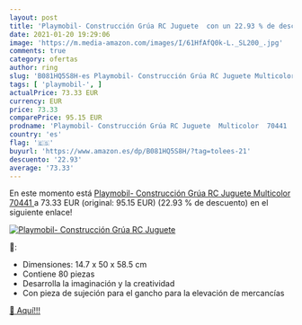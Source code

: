 ```yaml
---
layout: post
title: 'Playmobil- Construcción Grúa RC Juguete  con un 22.93 % de descuento'
date: 2021-01-20 19:29:06
image: 'https://m.media-amazon.com/images/I/61HfAfQ0k-L._SL200_.jpg'
comments: true
category: ofertas
author: ring
slug: 'B081HQ5S8H-es Playmobil- Construcción Grúa RC Juguete Multicolor 70441'
tags: [ 'playmobil-', ]
actualPrice: 73.33 EUR
currency: EUR
price: 73.33
comparePrice: 95.15 EUR
prodname: 'Playmobil- Construcción Grúa RC Juguete  Multicolor  70441 '
country: 'es'
flag: '🇪🇸'
buyurl: 'https://www.amazon.es/dp/B081HQ5S8H/?tag=tolees-21'
descuento: '22.93'
average: '73.33'
---
```


En este momento está [Playmobil- Construcción Grúa RC Juguete  Multicolor  70441 ](https://www.amazon.es/dp/B081HQ5S8H/?tag=tolees-21) a 73.33 EUR (original: 95.15 EUR) (22.93 %  de descuento) en el siguiente enlace!

[![Playmobil- Construcción Grúa RC Juguete ](https://m.media-amazon.com/images/I/61HfAfQ0k-L._SL200_.jpg)](https://www.amazon.es/dp/B081HQ5S8H/?tag=tolees-21)

🔎:

- Dimensiones: 14.7 x 50 x 58.5 cm
- Contiene 80 piezas
- Desarrolla la imaginación y la creatividad
- Con pieza de sujeción para el gancho para la elevación de mercancías

[🛒 Aquí!!!](https://www.amazon.es/dp/B081HQ5S8H/?tag=tolees-21)
